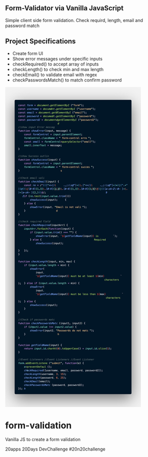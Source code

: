 ## Form-Validator via Vanilla JavaScript

Simple client side form validation. Check requird, length, email and password match

## Project Specifications

- Create form UI
- Show error messages under specific inputs
- checkRequired() to accept array of inputs
- checkLength() to check min and max length
- checkEmail() to validate email with regex
- checkPasswordsMatch() to match confirm password

![alt text](https://github.com/mylesvallen/form-validation/blob/master/code.png)






# form-validation
Vanilla JS to create a form validation 


20apps 20Days DevChallenge #20n20challenge
